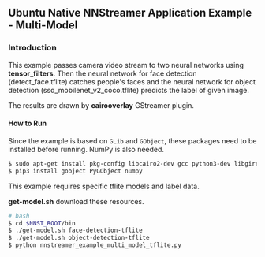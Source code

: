 ## Ubuntu Native NNStreamer Application Example - Multi-Model

### Introduction

This example passes camera video stream to two neural networks using **tensor_filters**. Then the neural network for face detection (detect_face.tflite) catches people's faces and the neural network for object detection (ssd_mobilenet_v2_coco.tflite) predicts the label of given image.

The results are drawn by **cairooverlay** GStreamer plugin.

#### How to Run

Since the example is based on `GLib` and `GObject`, these packages need to be installed before running. NumPy is also needed.

```bash
$ sudo apt-get install pkg-config libcairo2-dev gcc python3-dev libgirepository1.0-dev
$ pip3 install gobject PyGObject numpy
```

This example requires specific tflite models and label data.

**get-model.sh** download these resources.

```bash
# bash
$ cd $NNST_ROOT/bin
$ ./get-model.sh face-detection-tflite
$ ./get-model.sh object-detection-tflite
$ python nnstreamer_example_multi_model_tflite.py
```




